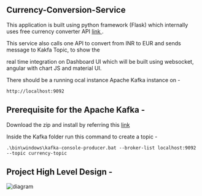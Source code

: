 
## Currency-Conversion-Service

This application is built using python framework (Flask) which internally uses free currency converter API [link ](https://apilayer.com/marketplace/exchangerates_data-api). 

This service also calls one API to convert from INR to EUR and sends message to Kakfa Topic, to show the 

real time integration on Dashboard UI which will be built using websocket, angular with chart JS and material UI. 

There should be a running ocal instance Apache Kafka instance on - 

```
http://localhost:9092
```

## Prerequisite for the Apache Kafka - 

Download the zip and install by referring this [link](https://www.geeksforgeeks.org/how-to-install-and-run-apache-kafka-on-windows/)

Inside the Kafka folder run this command to create a topic - 

```
.\bin\windows\kafka-console-producer.bat --broker-list localhost:9092 --topic currency-topic
```

## Project High Level Design - 

![diagram](https://user-images.githubusercontent.com/8009104/217297315-2ddd2231-7662-4e1d-be7b-b292aa625e58.png)




